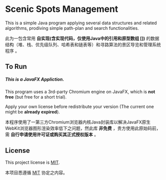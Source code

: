# Scenic Spots Management
This is a simple Java program applying several data structures and related algorithms, prodiving simple path-plan and search functionalities.

此为一包含常用 **自实现(含实现代码，仅使用Java中的引用和原型数组 [])** 的数据结构（堆、栈、优先级队列、哈希表和链表等）和寻路算法的景区导览和管理系统程序 。

## To Run ##
##### This is a JavaFX Appliction. 
This program uses a 3rd-party Chromium engine on JavaFX, which is **not free** (but free for a short trial).

Apply your own license before redistribute your version (The current one might be **already expired**).

本程序使用了一第三方Chromium浏览器内核Java封装库以解决JavaFX原生WebKit浏览器图形渲染效率低下之问题，然此库 **非免费** ，贵方使用此原始码前，需 **自行申请使用许可证或购买其正式授权版本** 。

## License ##
This project license is
[MIT](http://opensource.org/licenses/MIT).

本项目悉遵循 [MIT](http://opensource.org/licenses/MIT) 协定之内容。
